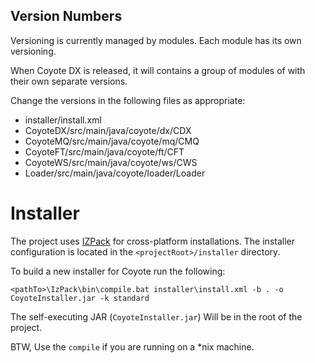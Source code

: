 ## Version Numbers

Versioning is currently managed by modules. Each module has its own versioning.

When Coyote DX is released, it will contains a group of modules of with their own separate versions.

Change the versions in the following files as appropriate:

* installer/install.xml
* CoyoteDX/src/main/java/coyote/dx/CDX 
* CoyoteMQ/src/main/java/coyote/mq/CMQ
* CoyoteFT/src/main/java/coyote/ft/CFT
* CoyoteWS/src/main/java/coyote/ws/CWS
* Loader/src/main/java/coyote/loader/Loader

# Installer

The project uses [IZPack](http://izpack.org/) for cross-platform installations. The installer configuration is located in the `<projectRoot>/installer` directory.

To build a new installer for Coyote run the following:

    <pathTo>\IzPack\bin\compile.bat installer\install.xml -b . -o CoyoteInstaller.jar -k standard

The self-executing JAR (`CoyoteInstaller.jar`) Will be in the root of the project.

BTW, Use the `compile` if you are running on a *nix machine.